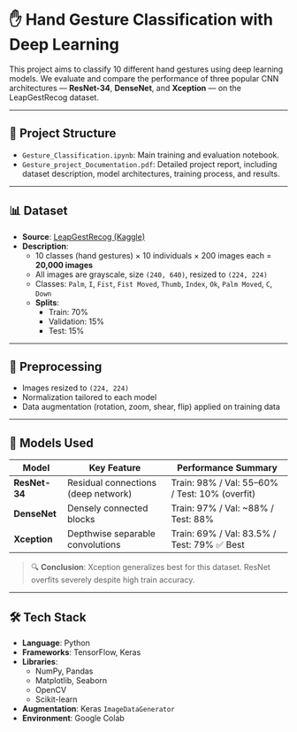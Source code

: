 # ✋ Hand Gesture Classification with Deep Learning

This project aims to classify 10 different hand gestures using deep learning models. We evaluate and compare the performance of three popular CNN architectures — **ResNet-34**, **DenseNet**, and **Xception** — on the LeapGestRecog dataset.

---

## 📂 Project Structure

- `Gesture_Classification.ipynb`: Main training and evaluation notebook.
- `Gesture_project_Documentation.pdf`: Detailed project report, including dataset description, model architectures, training process, and results.

---

## 📊 Dataset

- **Source**: [LeapGestRecog (Kaggle)](https://www.kaggle.com/datasets/gti-upm/leapgestrecog/data)
- **Description**:
  - 10 classes (hand gestures) × 10 individuals × 200 images each = **20,000 images**
  - All images are grayscale, size `(240, 640)`, resized to `(224, 224)`
  - Classes: `Palm`, `I`, `Fist`, `Fist Moved`, `Thumb`, `Index`, `Ok`, `Palm Moved`, `C`, `Down`
  - **Splits**:
    - Train: 70%
    - Validation: 15%
    - Test: 15%

---

## 🧪 Preprocessing

- Images resized to `(224, 224)`
- Normalization tailored to each model
- Data augmentation (rotation, zoom, shear, flip) applied on training data

---

## 🧠 Models Used

| Model      | Key Feature                          | Performance Summary                       |
|------------|--------------------------------------|--------------------------------------------|
| **ResNet-34** | Residual connections (deep network)  | Train: 98% / Val: 55–60% / Test: 10% (overfit) |
| **DenseNet** | Densely connected blocks             | Train: 97% / Val: ~88% / Test: 88%          |
| **Xception** | Depthwise separable convolutions     | Train: 69% / Val: 83.5% / Test: 79% ✅ Best |

> 🔍 **Conclusion**: Xception generalizes best for this dataset. ResNet overfits severely despite high train accuracy.

---

## 🛠️ Tech Stack

- **Language**: Python
- **Frameworks**: TensorFlow, Keras
- **Libraries**:
  - NumPy, Pandas
  - Matplotlib, Seaborn
  - OpenCV
  - Scikit-learn
- **Augmentation**: Keras `ImageDataGenerator`
- **Environment**: Google Colab
